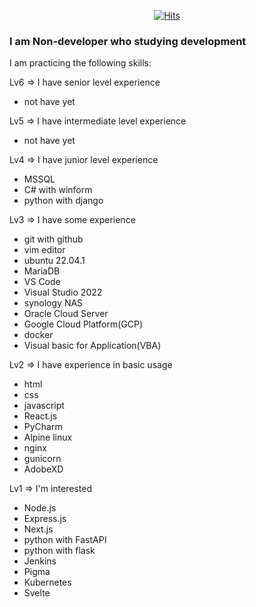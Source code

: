 <div align=center>

[![Hits](https://hits.seeyoufarm.com/api/count/incr/badge.svg?url=https%3A%2F%2Fgithub.com%2FLiS2Lim%2F&count_bg=%2379C83D&title_bg=%23555555&icon=&icon_color=%23E7E7E7&title=hits&edge_flat=false)](https://hits.seeyoufarm.com)

</div>

<h3> I am Non-developer who studying development </h3>

I am practicing the following skills:

Lv6 => I have senior level experience
  - not have yet

Lv5 => I have intermediate level experience
  - not have yet

Lv4 => I have junior level experience
  - MSSQL
  - C# with winform
  - python with django
  
Lv3 => I have some experience
  - git with github
  - vim editor
  - ubuntu 22.04.1
  - MariaDB
  - VS Code
  - Visual Studio 2022
  - synology NAS
  - Oracle Cloud Server
  - Google Cloud Platform(GCP)
  - docker
  - Visual basic for Application(VBA)

Lv2 => I have experience in basic usage
  - html
  - css
  - javascript
  - React.js
  - PyCharm
  - Alpine linux
  - nginx
  - gunicorn
  - AdobeXD

Lv1 => I'm interested
  - Node.js
  - Express.js
  - Next.js
  - python with FastAPI
  - python with flask
  - Jenkins
  - Pigma
  - Kubernetes
  - Svelte



